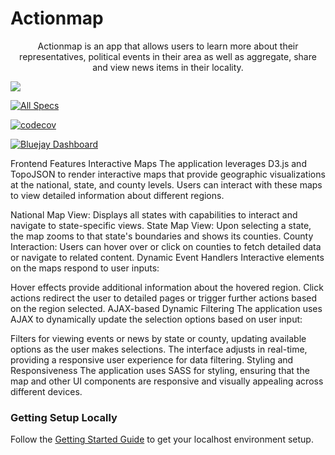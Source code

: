 # Actionmap

<div style="text-align: center;">

Actionmap is an app that allows users to learn more about their representatives,
political events in their area as well as aggregate, share and view news items in their locality.

</div>

<!-- TODO: Update these for your repo! -->
![](https://github.com///actions/workflows//badge.svg)

[![All Specs](https://github.com/saasbook/hw-agile-iterations/actions/workflows/specs.yml/badge.svg)](https://github.com/saasbook/hw-agile-iterations/actions/workflows/specs.yml)

[![codecov](https://codecov.io/gh/saasbook/hw-agile-iterations/branch/master/graph/badge.svg?token=SGYCvQX4Us)](https://codecov.io/gh/saasbook/hw-agile-iterations)

[![Bluejay Dashboard](https://img.shields.io/badge/Bluejay-Dashboard_16-blue.svg)](http://dashboard.bluejay.governify.io/dashboard/script/dashboardLoader.js?dashboardURL=https://reporter.bluejay.governify.io/api/v4/dashboards/tpa-CS169-2023-GH-cs169_fa23-chips-10.5-16/main)

Frontend Features
Interactive Maps
The application leverages D3.js and TopoJSON to render interactive maps that provide geographic visualizations at the national, state, and county levels. Users can interact with these maps to view detailed information about different regions.

National Map View: Displays all states with capabilities to interact and navigate to state-specific views.
State Map View: Upon selecting a state, the map zooms to that state's boundaries and shows its counties.
County Interaction: Users can hover over or click on counties to fetch detailed data or navigate to related content.
Dynamic Event Handlers
Interactive elements on the maps respond to user inputs:

Hover effects provide additional information about the hovered region.
Click actions redirect the user to detailed pages or trigger further actions based on the region selected.
AJAX-based Dynamic Filtering
The application uses AJAX to dynamically update the selection options based on user input:

Filters for viewing events or news by state or county, updating available options as the user makes selections.
The interface adjusts in real-time, providing a responsive user experience for data filtering.
Styling and Responsiveness
The application uses SASS for styling, ensuring that the map and other UI components are responsive and visually appealing across different devices.

### Getting Setup Locally

Follow the [Getting Started Guide](./docs/01-getting-started.md) to get your localhost environment setup.
